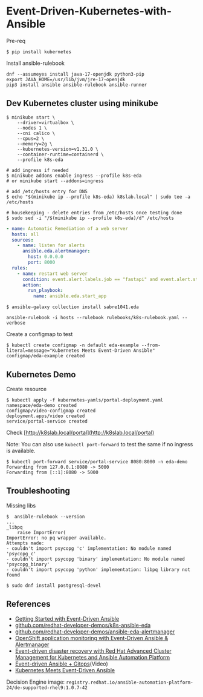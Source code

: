 # Event-Driven-Kubernetes-with-Ansible

Pre-req

```shell
$ pip install kubernetes
```

Install ansible-rulebook

```shell
dnf --assumeyes install java-17-openjdk python3-pip
export JAVA_HOME=/usr/lib/jvm/jre-17-openjdk
pip3 install ansible ansible-rulebook ansible-runner
```

## Dev Kubernetes cluster using minikube

```shell
$ minikube start \
    --driver=virtualbox \
    --nodes 1 \
    --cni calico \
    --cpus=2 \
    --memory=2g \
    --kubernetes-version=v1.31.0 \
    --container-runtime=containerd \
    --profile k8s-eda

# add ingress if needed
$ minikube addons enable ingress --profile k8s-eda
# or minikube start --addons=ingress

# add /etc/hosts entry for DNS
$ echo "$(minikube ip --profile k8s-eda) k8slab.local" | sudo tee -a /etc/hosts

# housekeeping - delete entries from /etc/hosts once testing done
$ sudo sed -i "/$(minikube ip --profile k8s-eda)/d" /etc/hosts
```


```yaml
- name: Automatic Remediation of a web server
  hosts: all
  sources:
    - name: listen for alerts
      ansible.eda.alertmanager:
        host: 0.0.0.0
        port: 8000
  rules:
    - name: restart web server
      condition: event.alert.labels.job == "fastapi" and event.alert.status == "firing"
      action:
        run_playbook:
          name: ansible.eda.start_app
```


```shell
$ ansible-galaxy collection install sabre1041.eda
```

```shell
ansible-rulebook -i hosts --rulebook rulebooks/k8s-rulebook.yaml --verbose
```

Create a configmap to test

```shell
$ kubectl create configmap -n default eda-example --from-literal=message="Kubernetes Meets Event-Driven Ansible"
configmap/eda-example created
```

## Kubernetes Demo

Create resource

```shell
$ kubectl apply -f kubernetes-yamls/portal-deployment.yaml
namespace/eda-demo created
configmap/video-configmap created
deployment.apps/video created
service/portal-service created
```

Check [http://k8slab.local/portal](http://k8slab.local/portal)

Note: You can also use `kubectl port-forward` to test the same if no ingress is available.

```shell
$ kubectl port-forward service/portal-service 8080:8080 -n eda-demo
Forwarding from 127.0.0.1:8080 -> 5000
Forwarding from [::1]:8080 -> 5000
```

## Troubleshooting


Missing libs

```shell
$  ansible-rulebook --version
...
_libpq
    raise ImportError(
ImportError: no pq wrapper available.
Attempts made:
- couldn't import psycopg 'c' implementation: No module named 'psycopg_c'
- couldn't import psycopg 'binary' implementation: No module named 'psycopg_binary'
- couldn't import psycopg 'python' implementation: libpq library not found
```

```shell
$ sudo dnf install postgresql-devel
```

## References

- [Getting Started with Event-Driven Ansible](https://www.ansible.com/blog/getting-started-with-event-driven-ansible/)
- [github.com/redhat-developer-demos/k8s-ansible-eda](https://github.com/redhat-developer-demos/k8s-ansible-eda)
- [github.com/redhat-developer-demos/ansible-eda-alertmanager](https://github.com/redhat-developer-demos/ansible-eda-alertmanager)
- [OpenShift application monitoring with Event-Driven Ansible & Alertmanager](https://developers.redhat.com/articles/2024/01/08/openshift-application-monitoring-event-driven-ansible-alertmanager#)
- [Event-driven disaster recovery with Red Hat Advanced Cluster Management for Kubernetes and Ansible Automation Platform](https://www.redhat.com/en/blog/event-driven-disaster-recovery)
- [Event-driven Ansible + Gitops](https://www.youtube.com/watch?v=Bb51DftLbPE)(Video)
- [Kubernetes Meets Event-Driven Ansible](https://www.ansible.com/blog/kubernetes-meets-event-driven-ansible/)

Decision Engine image: `registry.redhat.io/ansible-automation-platform-24/de-supported-rhel9:1.0.7-42`